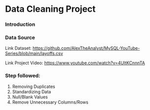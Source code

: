 
# Data Cleaning Project

### Introduction


### Data Source

Link Dataset: https://github.com/AlexTheAnalyst/MySQL-YouTube-Series/blob/main/layoffs.csv

Link Project Video: https://www.youtube.com/watch?v=4UltKCnnnTA

### Step followed:
1. Removing Duplicates
2. Standardizing Data
3. Null/Blank Values
4. Remove Unnecessary Columns/Rows
